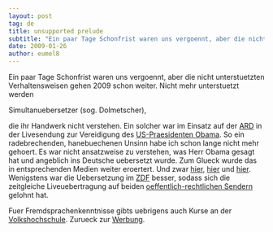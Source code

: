 ```yaml
---
layout: post
tag: de
title: unsupported prelude
subtitle: "Ein paar Tage Schonfrist waren uns vergoennt, aber die nicht unterstuetzten Verhaltensweisen gehen 2009 schon weiter. Nicht mehr unterstuetzt werdennnSimultanuebersetzer (sog. Dolmetscher),nndie ihr Handwerk nicht verstehen. Ein solcher war im Einsatz&hellip;"
date: 2009-01-26
author: eumel8
---
```


Ein paar Tage Schonfrist waren uns vergoennt, aber die nicht unterstuetzten Verhaltensweisen gehen 2009 schon weiter. Nicht mehr unterstuetzt werden

Simultanuebersetzer (sog. Dolmetscher),

die ihr Handwerk nicht verstehen. Ein solcher war im Einsatz auf der <a href="http://www.ard.de/">ARD</a> in der Livesendung zur Vereidigung des <a href="http://www.whitehouse.gov/">US-Praesidenten Obama</a>. 
So ein radebrechenden, hanebuechenen Unsinn habe ich schon lange nicht mehr gehoert. Es war nicht ansatzweise zu verstehen, was Herr Obama gesagt hat und angeblich ins Deutsche uebersetzt wurde. Zum Glueck wurde das in entsprechenden Medien weiter eroertert. 
Und zwar <a href="http://www.rp-online.de/public/article/gesellschaft/medien/663575/Obama-im-TV-ARD-und-ZDF-nicht-im-Bilde.html">hier</a>, <a href="http://www.netzeitung.de/medien/1256557.html">hier</a> und <a href="http://www.ariva.de/Miese_Uebersetzung_von_Obamas_Rede_auf_ARD_t364013">hier</a>.
Wenigstens war die Uebersetzung im <a href="http://www.zdf.de">ZDF</a> besser, sodass sich die zeitgleiche Liveuebertragung auf beiden <a href="http://www.gez.de/">oeffentlich-rechtlichen Sendern</a> gelohnt hat. 

Fuer Fremdsprachenkenntnisse gibts uebrigens auch Kurse an der <a href="http://www.bad-homburg.de/vhs/">Volkshochschule</a>. Zurueck zur <a href="http://www.youtube.com/watch?v=pPN3a0R3iEk">Werbung</a>.
